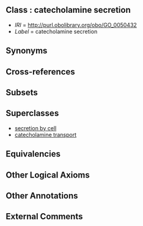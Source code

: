 
## Class : catecholamine secretion

 * *IRI* = http://purl.obolibrary.org/obo/GO_0050432
 * *Label* = catecholamine secretion

## Synonyms


## Cross-references


## Subsets


## Superclasses

 * [secretion by cell](../../GO/40/GO_0032940.md)
 * [catecholamine transport](../../GO/37/GO_0051937.md)

## Equivalencies


## Other Logical Axioms


## Other Annotations


## External Comments

